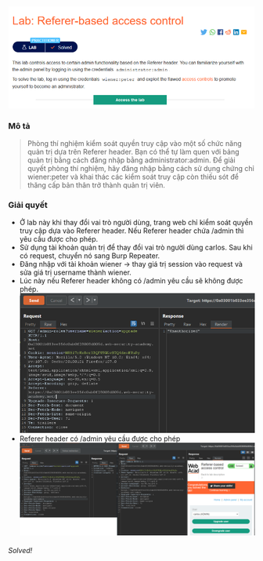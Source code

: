 ![](img/42.png)
### Mô tả
> Phòng thí nghiệm kiểm soát quyền truy cập vào một số chức năng quản trị dựa trên Referer header. Bạn có thể tự làm quen với bảng quản trị bằng cách đăng nhập bằng administrator:admin.
Để giải quyết phòng thí nghiệm, hãy đăng nhập bằng cách sử dụng chứng chỉ wiener:peter và khai thác các kiểm soát truy cập còn thiếu sót để thăng cấp bản thân trở thành quản trị viên.
### Giải quyết
- Ở lab này khi thay đổi vai trò người dùng, trang web chỉ kiểm soát quyền truy cập dựa vào Referer header. Nếu Referer header chứa /admin thì yêu cầu được cho phép.
- Sử dụng tài khoản quản trị để thay đổi vai trò người dùng carlos. Sau khi có request, chuyển nó sang Burp Repeater.
- Đăng nhập với tài khoản wiener -> thay giá trị session vào request và sửa giá trị username thành wiener.
- Lúc này nếu Referer header không có /admin yêu cầu sẽ không được phép.
![](img/43.png)
- Referer header có /admin yêu cầu được cho phép 
![](img/44.png)
###### Solved!
